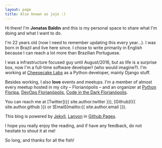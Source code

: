 ```yaml
---
layout: page
title: Also known as jojo :)
---
```


Hi there! I'm **Jonatas Baldin** and this is my personal space to share what I'm doing and what I want to do.

I'm 22 years old (now I need to remember updating this every year...). I was born in Brazil and live here since. I chose to write primarily in English because I can reach a lot more than Brazilian Portuguese.

I was a infrastructure focused guy until August/2016, but as life is a surprise box, now I'm a full-time software developer! (who would imagine?). I'm working at [Cheesecake Labs](https://ckl.io) as a Python developer, mainly Django stuff.

Besides working, I also **love** events and meetups. I'm a member of almost every meetup hosted in my city – Florianópolis – and an organizer at [Python Floripa](https://www.facebook.com/groups/python.floripa/events/), [DevOps Florianópolis](https://www.meetup.com/DevOps-Florianopolis/), [Code in the Dark Florianópolis](http://floripa.codeinthedark.com.br/).

You can reach me at [Twitter]({{ site.author.twitter }}), [Github]({{ site.author.github }}) or [Email](mailto:{{ site.author.email }}).

This blog is powered by [Jekyll](https://jekyllrb.com), [Lanyon](http://lanyon.getpoole.com/) in [Github Pages](https://pages.github.com/).

I hope you really enjoy the reading, and if have any feedback, do not hesitate to shout it at me!

So long, and thanks for all the fish!
